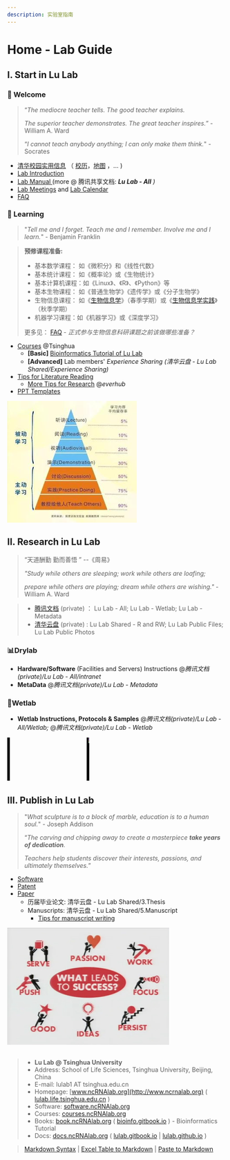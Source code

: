 ```yaml
---
description: 实验室指南
---
```


# Home - Lab Guide

## I. Start in Lu Lab

### 🎉 Welcome <a href="#welcome" id="welcome"></a>

> “_The mediocre teacher tells. The good teacher explains._&#x20;
>
> _The superior teacher demonstrates. The great teacher inspires._”  - William A. Ward
>
> “_I cannot teach anybody anything; I can only make them think._" - Socrates

* [清华校园实用信息](https://www.tsinghua.edu.cn/zjqh/syxx.htm) （ [校历](https://www.tsinghua.edu.cn/zjqh/syxx/qhxl.htm)，[地图](https://www.tsinghua.edu.cn/zjqh/xyfg/xydt.htm) ，... )
* [Lab Introduction](https://cloud.tsinghua.edu.cn/f/04a0915c832a40c38f74/)
* [Lab Manual ](https://cloud.tsinghua.edu.cn/f/de47757731fe498da215/) (more @ 腾讯共享文档: _**Lu Lab - All** )_
* [Lab Meetings](meeting.md) and [Lab Calendar](cal.md)
* [FAQ](faq.md)

### 📖 Learning <a href="#learning" id="learning"></a>

> "_Tell me and I forget. Teach me and I remember. Involve me and I learn._"  - Benjamin Franklin

> **预修课程准备:**
>
> * 基本数学课程： 如《微积分》和《线性代数》&#x20;
> * 基本统计课程： 如《概率论》或《生物统计》&#x20;
> * 基本计算机课程：如《Linux》、《R》、《Python》等
> * 基本生物课程： 如《普通生物学》《遗传学》或《分子生物学》 &#x20;
> * 生物信息课程： 如《[生物信息学](https://www.ncrnalab.org/courses/#bioinfo)》（春季学期）或《[生物信息学实践](https://www.ncrnalab.org/courses/#bioinfo2)》（秋季学期）
> * 机器学习课程：如《机器学习》或《深度学习》
>
> 更多见： [FAQ](faq.md) - _正式参与生物信息科研课题之前该做哪些准备？_



* [Courses](https://www.ncrnalab.org/courses) @Tsinghua
  * **\[Basic]** [Bioinformatics Tutorial of Lu Lab](https://lulab2.gitbook.io)
  * **\[Advanced]** Lab members' _Experience Sharing (_清华云盘 - Lu Lab Shared/Experience Sharing_)_
* [Tips for Literature Reading](literature-reading/reading.md)
  * [More Tips for Research](https://www.yinxiang.com/everhub/personal/336255) @_everhub_ &#x20;
* [PPT Templates](https://cloud.tsinghua.edu.cn/d/54e8815e603f4cccb951/)

![](.gitbook/assets/learning.jpg)

## II. Research in Lu Lab

> “天道酬勤  勤而善悟 ”   --《周易》
>
> _"Study while others are sleeping;  work while others are loafing;_
>
> &#x20;_prepare while others are playing; dream while others are wishing."_    - William A. Ward

> * [腾讯文档](https://docs.qq.com) (private)  ： Lu Lab - All; Lu Lab - Wetlab; Lu Lab - Metadata
> * [清华云盘](https://cloud.tsinghua.edu.cn) (private) : Lu Lab Shared - R and RW; Lu Lab Public Files; Lu Lab Public Photos

### 📊Drylab

* **Hardware/Software** (Facilities and Servers) Instructions @_腾讯文档(private)/Lu Lab - All/intranet_
* **MetaData** @_腾讯文档(private)/Lu Lab - Metadata_

### 🧪Wetlab

* **Wetlab Instructions, Protocols & Samples** @_腾讯文档(private)/Lu Lab - All/Wetlab;_ @_腾讯文档(private)/Lu Lab - Wetlab_

![](.gitbook/assets/science.gif)

## III. Publish in Lu Lab

> "_What sculpture is to a block of marble, education is to a human soul._"  - Joseph Addison
>
> “_The carving and chipping away to create a masterpiece **take years of dedication**._&#x20;
>
> _Teachers help students discover their interests, passions, and ultimately themselves._”

* [Software](http://www.ncrnalab.org/software)
* [Patent](https://www.ncrnalab.org/open/#%E7%9B%B8%E5%85%B3%E4%B8%93%E5%88%A9)
* [Paper](https://www.ncrnalab.org/publications/)
  * 历届毕业论文: 清华云盘 - Lu Lab Shared/3.Thesis
  * Manuscripts: 清华云盘 - Lu Lab Shared/5.Manuscript
    * [Tips for manuscript writing](paper-writing/writing.md)

![](.gitbook/assets/success.png)

##

> * **Lu Lab @ Tsinghua University**
> * Address:   School of Life Sciences, Tsinghua University, Beijing, China
> * E-mail:    lulab1 AT tsinghua.edu.cn
> * Homepage:   [www.ncRNAlab.org](http://www.ncrnalab.org)  ( [lulab.life.tsinghua.edu.cn](http://lulab.life.tsinghua.edu.cn) )
> * Software:  [software.ncRNAlab.org](http://software.ncrnalab.org)
> * Courses:  [courses.ncRNAlab.org](http://www.ncrnalab.org/courses)
> * Books: [book.ncRNAlab.org](https://book.ncrnalab.org) ( [bioinfo.gitbook.io](https://bioinfo.gitbook.io) ) - Bioinformatics Tutorial
> * Docs: [docs.ncRNAlab.org](https://docs.ncrnalab.org)  ( [lulab.gitbook.io](http://lulab.gitbook.io)  |  [lulab.github.io](http://lulab.github.io) )



> [Markdown Syntax](https://github.com/adam-p/markdown-here/wiki/Markdown-Cheatsheet) | [Excel Table to Markdown](https://www.tablesgenerator.com/markdown\_tables) | [Paste to Markdown](https://euangoddard.github.io/clipboard2markdown/)
